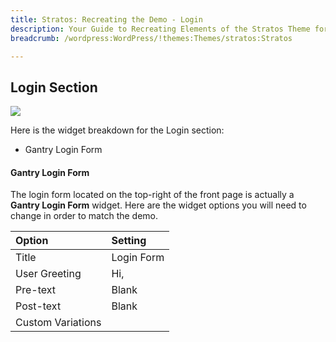 ```yaml
---
title: Stratos: Recreating the Demo - Login
description: Your Guide to Recreating Elements of the Stratos Theme for WordPress
breadcrumb: /wordpress:WordPress/!themes:Themes/stratos:Stratos

---
```


Login Section
-----

![][demo]

Here is the widget breakdown for the Login section:

* Gantry Login Form

#### Gantry Login Form

The login form located on the top-right of the front page is actually a **Gantry Login Form** widget. Here are the widget options you will need to change in order to match the demo.

| Option            | Setting    | 
| :---------------- | :--------- | 
| Title             | Login Form | 
| User Greeting     | Hi,        | 
| Pre-text          | Blank      | 
| Post-text         | Blank      | 
| Custom Variations |            |  

[demo]: assets/demo_10.jpeg